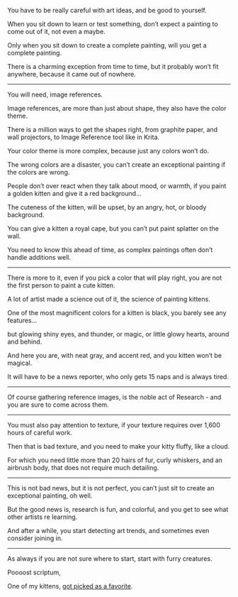 You have to be really careful with art ideas,
and be good to yourself.

When you sit down to learn or test something,
don’t expect a painting to come out of it, not even a maybe.

Only when you sit down to create a complete painting,
will you get a complete painting.

There is a charming exception from time to time,
but it probably won’t fit anywhere, because it came out of nowhere.

---

You will need,
image references.

Image references,
are more than just about shape, they also have the color theme.

There is a million ways to get the shapes right,
from graphite paper, and wall projectors, to Image Reference tool like in Krita.

Your color theme is more complex,
because just any colors won’t do.

The wrong colors are a disaster,
you can’t create an exceptional painting if the colors are wrong.

People don’t over react when they talk about mood, or warmth,
if you paint a golden kitten and give it a red background...

The cuteness of the kitten, will be upset,
by an angry, hot, or bloody background.

You can give a kitten a royal cape,
but you can’t put paint splatter on the wall.

You need to know this ahead of time,
as complex paintings often don’t handle additions well.

---

There is more to it, even if you pick a color that will play right,
you are not the first person to paint a cute kitten.

A lot of artist made a science out of it,
the science of painting kittens.

One of the most magnificent colors for a kitten is black,
you barely see any features...

but glowing shiny eyes, and thunder, or magic, or little glowy hearts,
around and behind.

And here you are, with neat gray,
and accent red, and you kitten won’t be magical.

It will have to be a news reporter,
who only gets 15 naps and is always tired.

---

Of course gathering reference images,
is the noble act of Research - and you are sure to come across them.

---

You must also pay attention to texture,
if your texture requires over 1,600 hours of careful work.

Then that is bad texture,
and you need to make your kitty fluffy, like a cloud.

For which you need little more than 20 hairs of fur, curly whiskers,
and an airbrush body, that does not require much detailing.

---

This is not bad news, but it is not perfect,
you can’t just sit to create an exceptional painting, oh well.

But the good news is, research is fun, and colorful,
and you get to see what other artists re learning.

And after a while, you start detecting art trends,
and sometimes even consider joining in.

---

As always if you are not sure where to start,
start with furry creatures.


Poooost scriptum,

One of my kittens,
[got picked as a favorite][1].

[1]: https://www.reddit.com/r/redditgetsdrawn/comments/wdpdh8/rgd_mod_favorites_july_19_aug_1/
